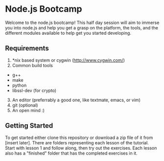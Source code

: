 # Node.js Bootcamp
Welcome to the node.js bootcamp! This half day session will aim to immerse you into node.js and help you get a grasp on the platform, the tools, and the different modules available to help get you started developing.

## Requirements
1. *nix based system or cygwin (http://www.cygwin.com/)
2. Common build tools
  * g++
  * make
  * python
  * libssl-dev (for crypto)
3. An editor (preferrably a good one, like textmate, emacs, or vim)
4. git (optional)
5. An open mind :)

## Getting Started
To get started either clone this repository or download a zip file of it from [insert later]. There are folders representing each lesson of the tutorial. Start with lesson 1 and follow along, then try out the exercises. Each lesson also has a "finished" folder that has the completed exercises in it.

